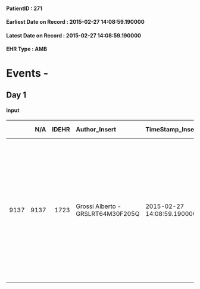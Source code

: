 
#### PatientID : 271
#### Earliest Date on Record : 2015-02-27 14:08:59.190000
#### Latest Date on Record : 2015-02-27 14:08:59.190000
#### EHR Type : AMB

# Events - 

## Day 1

#### input
|      |    N/A |   IDEHR | Author_Insert                     | TimeStamp_Insert           | EHRType   |   PatientID |   IDDigitalSignDocument | persone_vicine   |   Unnamed: 0_x.1 |   IDANAMNESI_SOCIALE | Patient   | FamigliaAltro   | Paziente_T   | FamigliaAltro_T   |   Non_Rilevabile_x.1 | Note_Non_Rilevabile_x.1   | Note_I                                                                                                                 | ds_note_timori                                                                                                                                                                                                      | chk_contr_sintomi   | opt_paziente_a   | opt_famiglia_a   | opt_adeguatezza   | opt_presente_assente   | Caregiver_principale   | opt_capacita   | ds_familiari_coinv   | opt_risorse_ec   | ds_note_prio                                                                 | opt_paziente_ad   | opt_caregiver_ad   | opt_inv_civile            | Needs     | Domestic partnership   |
|-----:|-------:|--------:|:----------------------------------|:---------------------------|:----------|------------:|------------------------:|:-----------------|-----------------:|---------------------:|:----------|:----------------|:-------------|:------------------|---------------------:|:--------------------------|:-----------------------------------------------------------------------------------------------------------------------|:--------------------------------------------------------------------------------------------------------------------------------------------------------------------------------------------------------------------|:--------------------|:-----------------|:-----------------|:------------------|:-----------------------|:-----------------------|:---------------|:---------------------|:-----------------|:-----------------------------------------------------------------------------|:------------------|:-------------------|:--------------------------|:----------|:-----------------------|
| 9137 |   9137 |    1723 | Grossi Alberto - GRSLRT64M30F205Q | 2015-02-27 14:08:59.190000 | AMB       |         271 |                   25126 | N/A              |              511 |                  330 | Si#1      | Si#1            | Si#1         | Si#1              |                    0 | NR                        | Pz consapevole della situazione clinica. Si √® autosegnalato come malato terminale per chiedere il ricovero in hospice | Paziente seguito da AD Sacco con problemi di gestione del dolore. Il medico del SAcco D.ssa Brasioli 338 2467691 segnala che il paziente gestisce le terapie in modo disordinato e prende iniziative non condivise. | controllo sintomi#0 | Congruenti#1     | Congruenti#1     | Si#1              | Presente#1             | moglieFrancesca        | Adeguato#0     | figlio Vincenzo      | Adeguate#1       | Controllo del dolore attualmente nono controllato da √©quipe di AD del Sacco | Totale#2          | Totale#2           | in fase di accertamento#2 | Clinici#0 | Coniuge/Convivente#0   |


